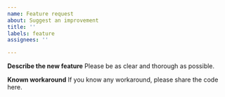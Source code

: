 ```yaml
---
name: Feature request
about: Suggest an improvement
title: ''
labels: feature
assignees: ''

---
```


**Describe the new feature**
Please be as clear and thorough as possible.

**Known workaround**
If you know any workaround, please share the code here.
